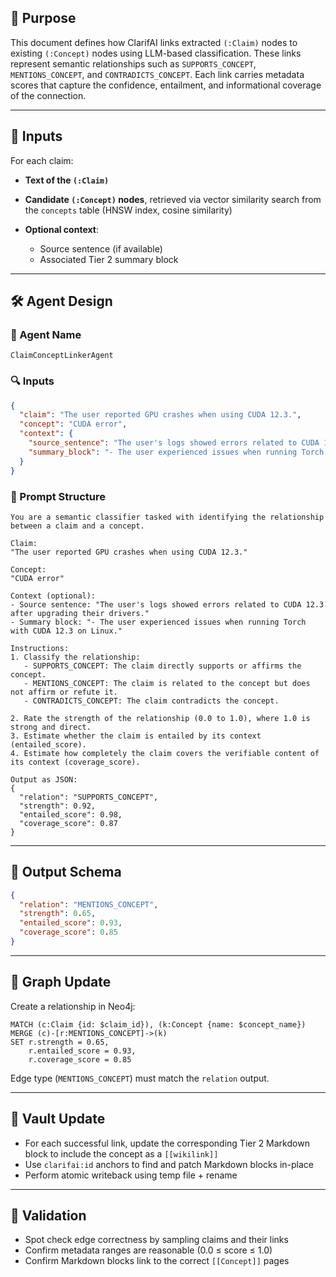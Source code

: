 ## 🧠 Purpose

This document defines how ClarifAI links extracted `(:Claim)` nodes to existing `(:Concept)` nodes using LLM-based classification. These links represent semantic relationships such as `SUPPORTS_CONCEPT`, `MENTIONS_CONCEPT`, and `CONTRADICTS_CONCEPT`. Each link carries metadata scores that capture the confidence, entailment, and informational coverage of the connection.

---

## 🧩 Inputs

For each claim:

* **Text of the `(:Claim)`**
* **Candidate `(:Concept)` nodes**, retrieved via vector similarity search from the `concepts` table (HNSW index, cosine similarity)
* **Optional context**:

  * Source sentence (if available)
  * Associated Tier 2 summary block

---

## 🛠️ Agent Design

### 🔧 Agent Name

`ClaimConceptLinkerAgent`

### 🔍 Inputs

```json
{
  "claim": "The user reported GPU crashes when using CUDA 12.3.",
  "concept": "CUDA error",
  "context": {
    "source_sentence": "The user's logs showed errors related to CUDA 12.3 after upgrading their drivers.",
    "summary_block": "- The user experienced issues when running Torch with CUDA 12.3 on Linux. ^blk_abc123"
  }
}
```

### 🧠 Prompt Structure

```text
You are a semantic classifier tasked with identifying the relationship between a claim and a concept.

Claim:
"The user reported GPU crashes when using CUDA 12.3."

Concept:
"CUDA error"

Context (optional):
- Source sentence: "The user's logs showed errors related to CUDA 12.3 after upgrading their drivers."
- Summary block: "- The user experienced issues when running Torch with CUDA 12.3 on Linux."

Instructions:
1. Classify the relationship:
   - SUPPORTS_CONCEPT: The claim directly supports or affirms the concept.
   - MENTIONS_CONCEPT: The claim is related to the concept but does not affirm or refute it.
   - CONTRADICTS_CONCEPT: The claim contradicts the concept.

2. Rate the strength of the relationship (0.0 to 1.0), where 1.0 is strong and direct.
3. Estimate whether the claim is entailed by its context (entailed_score).
4. Estimate how completely the claim covers the verifiable content of its context (coverage_score).

Output as JSON:
{
  "relation": "SUPPORTS_CONCEPT",
  "strength": 0.92,
  "entailed_score": 0.98,
  "coverage_score": 0.87
}
```

---

## 🧾 Output Schema

```json
{
  "relation": "MENTIONS_CONCEPT",
  "strength": 0.65,
  "entailed_score": 0.93,
  "coverage_score": 0.85
}
```

---

## 🧬 Graph Update

Create a relationship in Neo4j:

```cypher
MATCH (c:Claim {id: $claim_id}), (k:Concept {name: $concept_name})
MERGE (c)-[r:MENTIONS_CONCEPT]->(k)
SET r.strength = 0.65,
    r.entailed_score = 0.93,
    r.coverage_score = 0.85
```

Edge type (`MENTIONS_CONCEPT`) must match the `relation` output.

---

## 📁 Vault Update

* For each successful link, update the corresponding Tier 2 Markdown block to include the concept as a `[[wikilink]]`
* Use `clarifai:id` anchors to find and patch Markdown blocks in-place
* Perform atomic writeback using temp file + rename

---

## 🧪 Validation

* Spot check edge correctness by sampling claims and their links
* Confirm metadata ranges are reasonable (0.0 ≤ score ≤ 1.0)
* Confirm Markdown blocks link to the correct `[[Concept]]` pages
